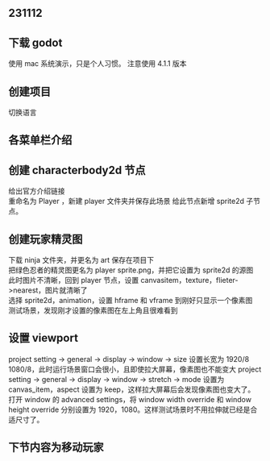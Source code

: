 ## 231112

## 下载 godot

使用 mac 系统演示，只是个人习惯。
注意使用 4.1.1 版本

## 创建项目

切换语言

## 各菜单栏介绍

## 创建 characterbody2d 节点

给出官方介绍链接  
重命名为 Player ，新建 player 文件夹并保存此场景
给此节点新增 sprite2d 子节点。

## 创建玩家精灵图

下载 ninja 文件夹，并更名为 art 保存在项目下  
把绿色忍者的精灵图更名为 player sprite.png，并把它设置为 sprite2d 的源图  
此时图片不清晰，回到 player 节点，设置 canvasitem，texture，flieter->nearest，图片就清晰了  
选择 sprite2d，animation，设置 hframe 和 vframe 到刚好只显示一个像素图  
测试场景，发现刚才设置的像素图在左上角且很难看到

## 设置 viewport

project setting -> general -> display -> window -> size 设置长宽为 1920/8 1080/8，此时运行场景窗口会很小，且即使拉大屏幕，像素图也不能变大
project setting -> general -> display -> window -> stretch -> mode 设置为 canvas_item，aspect 设置为 keep，这样拉大屏幕后会发现像素图也变大了。
打开 window 的 advanced settings，将 window width override 和 window height override 分别设置为 1920，1080。这样测试场景时不用拉伸就已经是合适尺寸了。

## 下节内容为移动玩家

